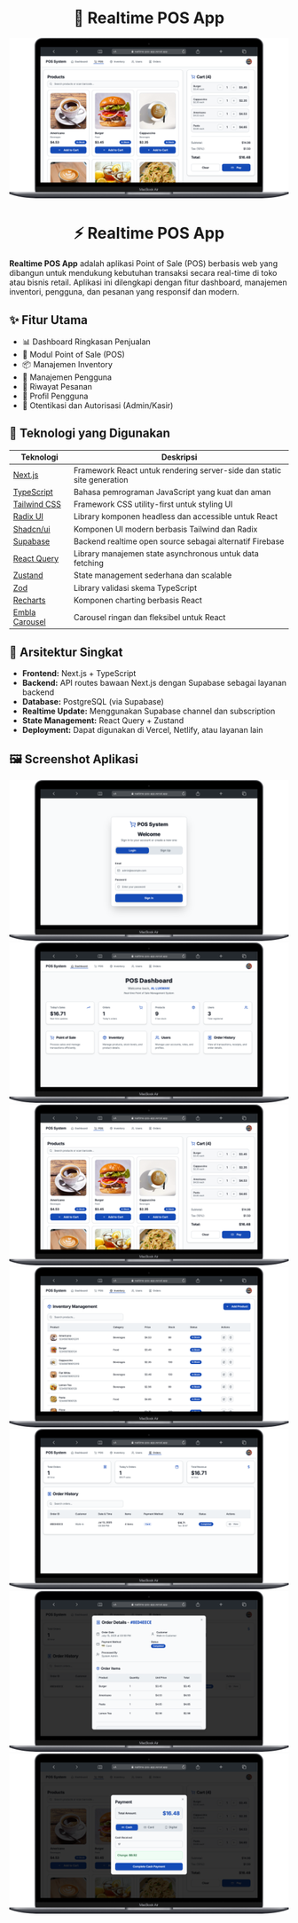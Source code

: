 <div align="center">

# 🧾 Realtime POS App

![screenshot](/public/img/2.png)

# ⚡ Realtime POS App
</div>

**Realtime POS App** adalah aplikasi Point of Sale (POS) berbasis web yang dibangun untuk mendukung kebutuhan transaksi secara real-time di toko atau bisnis retail. Aplikasi ini dilengkapi dengan fitur dashboard, manajemen inventori, pengguna, dan pesanan yang responsif dan modern.

## ✨ Fitur Utama

- 📊 Dashboard Ringkasan Penjualan
- 🧾 Modul Point of Sale (POS)
- 📦 Manajemen Inventory
- 👥 Manajemen Pengguna
- 📑 Riwayat Pesanan
- 👤 Profil Pengguna
- 🔐 Otentikasi dan Autorisasi (Admin/Kasir)

## 🚀 Teknologi yang Digunakan

| Teknologi | Deskripsi |
|----------|-----------|
| [Next.js](https://nextjs.org/) | Framework React untuk rendering server-side dan static site generation |
| [TypeScript](https://www.typescriptlang.org/) | Bahasa pemrograman JavaScript yang kuat dan aman |
| [Tailwind CSS](https://tailwindcss.com/) | Framework CSS utility-first untuk styling UI |
| [Radix UI](https://www.radix-ui.com/) | Library komponen headless dan accessible untuk React |
| [Shadcn/ui](https://ui.shadcn.com/) | Komponen UI modern berbasis Tailwind dan Radix |
| [Supabase](https://supabase.com/) | Backend realtime open source sebagai alternatif Firebase |
| [React Query](https://tanstack.com/query/latest) | Library manajemen state asynchronous untuk data fetching |
| [Zustand](https://zustand-demo.pmnd.rs/) | State management sederhana dan scalable |
| [Zod](https://zod.dev/) | Library validasi skema TypeScript |
| [Recharts](https://recharts.org/) | Komponen charting berbasis React |
| [Embla Carousel](https://www.embla-carousel.com/) | Carousel ringan dan fleksibel untuk React |

## 🧠 Arsitektur Singkat

- **Frontend:** Next.js + TypeScript
- **Backend:** API routes bawaan Next.js dengan Supabase sebagai layanan backend
- **Database:** PostgreSQL (via Supabase)
- **Realtime Update:** Menggunakan Supabase channel dan subscription
- **State Management:** React Query + Zustand
- **Deployment:** Dapat digunakan di Vercel, Netlify, atau layanan lain

## 🖼️ Screenshot Aplikasi

![screenshot](/public/img/1.png)
![screenshot](/public/img/7.png)
![screenshot](/public/img/2.png)
![screenshot](/public/img/3.png)
![screenshot](/public/img/4.png)
![screenshot](/public/img/5.png)
![screenshot](/public/img/6.png)